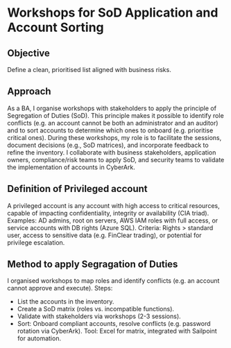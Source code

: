 # Workshops for SoD Application and Account Sorting

## Objective
Define a clean, prioritised list aligned with business risks.

## Approach 
As a BA, I organise workshops with stakeholders to apply the principle of Segregation of Duties (SoD). This principle makes it possible to identify role conflicts (e.g. an account cannot be both an administrator and an auditor) and to sort accounts to determine which ones to onboard (e.g. prioritise critical ones).
During these workshops, my role is to facilitate the sessions, document decisions (e.g., SoD matrices), and incorporate feedback to refine the inventory.
I collaborate with business stakeholders, application owners, compliance/risk teams to apply SoD, and security teams to validate the implementation of accounts in CyberArk.

## Definition of Privileged account

A privileged account is any account with high access to critical resources, capable of impacting confidentiality, integrity or availability (CIA triad). Examples: AD admins, root on servers, AWS IAM roles with full access, or service accounts with DB rights (Azure SQL). Criteria: Rights > standard user, access to sensitive data (e.g. FinClear trading), or potential for privilege escalation.

## Method to apply Segragation of Duties

I organised workshops to map roles and identify conflicts (e.g. an account cannot approve and execute). Steps:

- List the accounts in the inventory.
- Create a SoD matrix (roles vs. incompatible functions).
- Validate with stakeholders via workshops (2-3 sessions).
- Sort: Onboard compliant accounts, resolve conflicts (e.g. password rotation via CyberArk). Tool: Excel for matrix, integrated with Sailpoint for automation.

